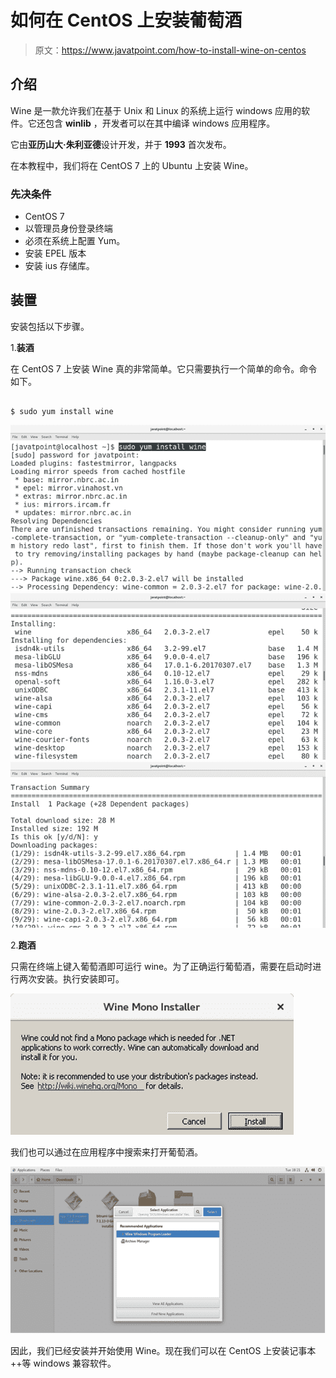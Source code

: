# 如何在 CentOS 上安装葡萄酒

> 原文：<https://www.javatpoint.com/how-to-install-wine-on-centos>

## 介绍

Wine 是一款允许我们在基于 Unix 和 Linux 的系统上运行 windows 应用的软件。它还包含 **winlib** ，开发者可以在其中编译 windows 应用程序。

它由**亚历山大·朱利亚德**设计开发，并于 **1993** 首次发布。

在本教程中，我们将在 CentOS 7 上的 Ubuntu 上安装 Wine。

### 先决条件

*   CentOS 7
*   以管理员身份登录终端
*   必须在系统上配置 Yum。
*   安装 EPEL 版本
*   安装 ius 存储库。

## 装置

安装包括以下步骤。

1.**装酒**

在 CentOS 7 上安装 Wine 真的非常简单。它只需要执行一个简单的命令。命令如下。

```

$ sudo yum install wine 

```

![How to Install Wine on CentOS](img/bf679ca7d96de6072647a264b3c8a453.png) ![How to Install Wine on CentOS 1](img/d655eb1240442b6d9ea16725590517a0.png) ![How to Install Wine on CentOS 2](img/ccbbe4caff2c54d352f958552cc3efec.png)

2.**跑酒**

只需在终端上键入葡萄酒即可运行 wine。为了正确运行葡萄酒，需要在启动时进行两次安装。执行安装即可。

![How to Install Wine on CentOS 3](img/905b77546854dbe07ae39f6c5f94f40f.png)

我们也可以通过在应用程序中搜索来打开葡萄酒。

![How to Install Wine on CentOS 4](img/d04ef47aca6f1322441cda76930f6a0f.png)

因此，我们已经安装并开始使用 Wine。现在我们可以在 CentOS 上安装记事本++等 windows 兼容软件。